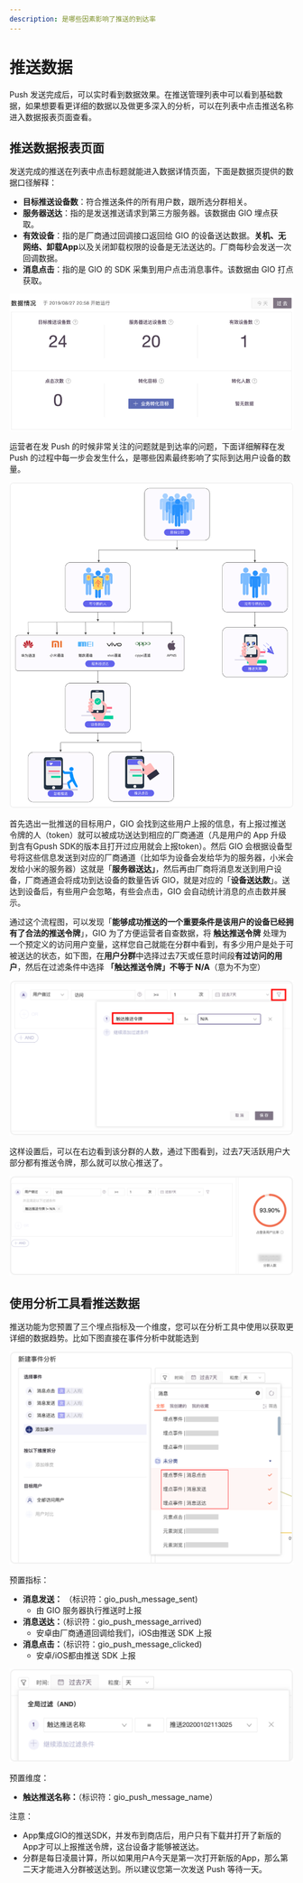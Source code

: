 ```yaml
---
description: 是哪些因素影响了推送的到达率
---
```


# 推送数据

Push 发送完成后，可以实时看到数据效果。在推送管理列表中可以看到基础数据，如果想要看更详细的数据以及做更多深入的分析，可以在列表中点击推送名称进入数据报表页面查看。

## 推送数据报表页面

发送完成的推送在列表中点击标题就能进入数据详情页面，下面是数据页提供的数据口径解释：

* **目标推送设备数**：符合推送条件的所有用户数，跟所选分群相关。
* **服务器送达**：指的是发送推送请求到第三方服务器。该数据由 GIO 埋点获取。
* **有效设备**：指的是厂商通过回调接口返回给 GIO 的设备送达数据。**关机、无网络、卸载App**以及关闭卸载权限的设备是无法送达的。厂商每秒会发送一次回调数据。
* **消息点击**：指的是 GIO 的 SDK 采集到用户点击消息事件。该数据由 GIO 打点获取。

![](../../.gitbook/assets/image%20%2813%29.png)

运营者在发 Push 的时候非常关注的问题就是到达率的问题，下面详细解释在发 Push 的过程中每一步会发生什么，是哪些因素最终影响了实际到达用户设备的数量。

![](../../.gitbook/assets/liu-cheng-3.png)

首先选出一批推送的目标用户，GIO 会找到这些用户上报的信息，有上报过推送令牌的人（token）就可以被成功送达到相应的厂商通道（凡是用户的 App 升级到含有Gpush SDK的版本且打开过应用就会上报token）。然后 GIO 会根据设备型号将这些信息发送到对应的厂商通道（比如华为设备会发给华为的服务器，小米会发给小米的服务器）这就是「**服务器送达」**，然后再由厂商将消息发送到用户设备，厂商通道会将成功到达设备的数量告诉 GIO，就是对应的「**设备送达数**」。送达到设备后，有些用户会忽略，有些会点击，GIO 会自动统计消息的点击数并展示。

通过这个流程图，可以发现「**能够成功推送的一个重要条件是该用户的设备已经拥有了合法的推送令牌**」，GIO 为了方便运营者自查数据，将 **触达推送令牌** 处理为一个预定义的访问用户变量，这样您自己就能在分群中看到，有多少用户是处于可被送达的状态，如下图，在**用户分群**中选择过去7天或任意时间段**有过访问的用户**，然后在过滤条件中选择 **「触达推送令牌」不等于  N/A**（意为不为空）

![](../../.gitbook/assets/p3.png)

这样设置后，可以在右边看到该分群的人数，通过下图看到，过去7天活跃用户大部分都有推送令牌，那么就可以放心推送了。

![](../../.gitbook/assets/p4.png)

## 使用分析工具看推送数据

推送功能为您预置了三个埋点指标及一个维度，您可以在分析工具中使用以获取更详细的数据趋势。比如下图直接在事件分析中就能选到

![](../../.gitbook/assets/p1.png)

预置指标：

* **消息发送：** （标识符：gio\_push\_message\_sent\)     
  * 由 GIO 服务器执行推送时上报
* **消息送达：**（标识符：gio\_push\_message\_arrived\)  
  * 安卓由厂商通道回调给我们，iOS由推送 SDK 上报
* **消息点击：**（标识符：gio\_push\_message\_clicked\)  
  * 安卓/iOS都由推送 SDK 上报

![](../../.gitbook/assets/p2.png)

预置维度：

* **触达推送名称：**（标识符：gio\_push\_message\_name）

注意：

* App集成GIO的推送SDK，并发布到商店后，用户只有下载并打开了新版的App才可以上报推送令牌，这台设备才能够被送达。
* 分群是每日凌晨计算，所以如果用户A今天是第一次打开新版的App，那么第二天才能进入分群被送达到。所以建议您第一次发送 Push 等待一天。

